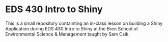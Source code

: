 # EDS 430 Intro to Shiny

This is a small repository containting an in-class lesson on building a Shiny Application during EDS 430 Intro to Shiny at the Bren School of Environmental Science & Management taught by Sam Csik.
 
